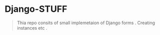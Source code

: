 # Django-STUFF

>Thia repo consits of small implemetaion of Django forms . Creating instances etc .
